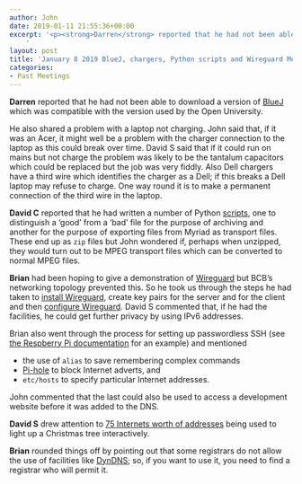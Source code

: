 ```yaml
---
author: John
date: 2019-01-11 21:55:36+00:00
excerpt: '<p><strong>Darren</strong> reported that he had not been able to download a version of <a href="https://bluej.org/" type="text/html" role="link">BlueJ</a> which was compatible with the version used by the Open University.</p>
	'
layout: post
title: 'January 8 2019 BlueJ, chargers, Python scripts and Wireguard Meet'
categories:
- Past Meetings
---
```


<p><strong>Darren</strong> reported that he had not been able to download a version of <a href="https://bluej.org/" type="text/html" role="link">BlueJ</a> which was compatible with the version used by the Open University.</p><p>He also shared a problem with a laptop not charging. John said that, if it was an Acer, it might well be a problem with the charger connection to the laptop as this could break over time. David S said that if it could run on mains but not charge the problem was likely to be the tantalum capacitors which could be replaced but the job was very fiddly. Also Dell chargers have a third wire which identifies the charger as a Dell; if this breaks a Dell laptop may refuse to charge. One way round it is to make a permanent connection of the third wire in the laptop.</p><p><strong>David C</strong> reported that he had written a number of Python <a href="https://github.com/caprenter/bcb-scripts" type="text/html" role="link">scripts</a>, one to distinguish a ‘good’ from a ‘bad’ file for the purpose of archiving and another for the purpose of exporting files from Myriad as transport files. These end up as <code>zip</code> files but John wondered if, perhaps when unzipped, they would turn out to be MPEG transport files which can be converted to normal MPEG files.</p><p><strong>Brian</strong> had been hoping to give a demonstration of <a href="https://www.wireguard.com/" type="text/html" role="link">Wireguard</a> but BCB’s networking topology prevented this. So he took us through the steps he had taken to <a href="https://www.wireguard.com/install/" type="text/html" role="link">install Wireguard</a>, create key pairs for the server and for the client and then <a href="https://www.wireguard.com/quickstart/" type="text/html" role="link">configure Wireguard</a>. David S commented that, if he had the facilities, he could get further privacy by using IPv6 addresses.</p><p>Brian also went through the process for setting up passwordless SSH (see <a href="https://www.raspberrypi.org/documentation/remote-access/ssh/passwordless.md" type="text/html" role="link">the Respberry Pi documentation</a> for an example) and mentioned</p><ul><li>the use of <code>alias</code> to save remembering complex commands</li><li><a href="https://pi-hole.net/" type="text/html" role="link">Pi-hole</a> to block Internet adverts, and</li><li><code>etc/hosts</code> to specify particular Internet addresses.</li></ul><p>John commented that the last could also be used to access a development website before it was added to the DNS.</p><p><strong>David S</strong> drew attention to <a href="https://hackaday.com/2018/12/24/ipv6-christmas-display-uses-75-internets-worth-of-addresses/" type="text/html" role="link">75 Internets worth of addresses</a> being used to light up a Christmas tree interactively.</p><p><strong>Brian</strong> rounded things off by pointing out that some registrars do not allow the use of facilities like <a href="https://dyn.com/dns/" type="text/html" role="link">DynDNS</a>; so, if you want to use it, you need to find a registrar who will permit it.</p>
